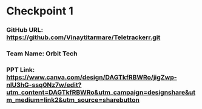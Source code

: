 # Checkpoint 1

### GitHub URL: https://github.com/Vinaytitarmare/Teletrackerr.git

### Team Name: Orbit Tech

### PPT Link: https://www.canva.com/design/DAGTkfRBWRo/jigZwp-nlU3hG-ssq0Nz7w/edit?utm_content=DAGTkfRBWRo&utm_campaign=designshare&utm_medium=link2&utm_source=sharebutton
